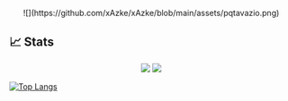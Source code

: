 <p align="center" >
  ![](https://github.com/xAzke/xAzke/blob/main/assets/pqtavazio.png)
</p>



## 📈 Stats
<p align="center">
<img height="180em" src="https://github-readme-stats.vercel.app/api?username=xAzke&show_icons=true&hide_border=true&&count_private=true&include_all_commits=true&theme=synthwave" />
<img height="180em" src="https://github-readme-streak-stats.herokuapp.com/?user=xAzke&hide_border=true&theme=synthwave" />

[![Top Langs](https://github-readme-stats.vercel.app/api/top-langs/?username=xAzke&layout=compact)](https://github.com/anuraghazra/github-readme-stats)
</p>
